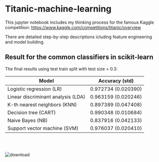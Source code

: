 # Titanic-machine-learning
This jupyter notebook includes my thinking process for the famous Kaggle competition: https://www.kaggle.com/competitions/titanic/overview

There are detailed step-by-step descriptions icluding feature engineering and model building.

## Result for the common classifiers in scikit-learn
The final results using test train split with test size = 0.3:

| Model | Accuracy (std) |
| --- | --- |
| Logistic regression (LR) | 0.972734 (0.020390) |
| Linear discriminant analysis (LDA) | 0.963159 (0.020246) |
| K-th nearest neighbors (KNN) | 0.897389 (0.047408) |
| Decision tree (CART) | 0.990348 (0.010684) |
| Naive Bayes (NB) | 0.837916 (0.042133) |
| Support vector machine (SVM) | 0.976037 (0.020410) |
 <br />
 <br />
 
![download](https://github.com/ace314/Titanic-machine-learning/assets/26135571/70c556e6-fd6f-4806-bb1f-ad835fdc6c47)
